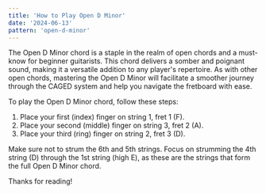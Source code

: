 ```yaml
---
title: 'How to Play Open D Minor'
date: '2024-06-13'
pattern: 'open-d-minor'
---
```


The Open D Minor chord is a staple in the realm of open chords and a must-know for beginner guitarists. This chord delivers a somber and poignant sound, making it a versatile addition to any player's repertoire. As with other open chords, mastering the Open D Minor will facilitate a smoother journey through the CAGED system and help you navigate the fretboard with ease.

To play the Open D Minor chord, follow these steps:

1. Place your first (index) finger on string 1, fret 1 (F).
2. Place your second (middle) finger on string 3, fret 2 (A).
3. Place your third (ring) finger on string 2, fret 3 (D).

Make sure not to strum the 6th and 5th strings. Focus on strumming the 4th string (D) through the 1st string (high E), as these are the strings that form the full Open D Minor chord.

Thanks for reading!
